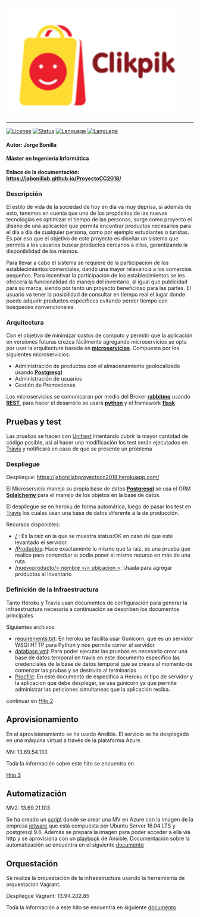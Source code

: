 ![img](https://raw.githubusercontent.com/jabonillab/ProyectoCC2018/master/docs/imagenes/logo.png)

---

[![License](https://img.shields.io/aur/license/yaourt.svg?style=plastic)](https://github.com/jabonillab/ProyectoCC2018/master/LICENSE)
[![Status](https://img.shields.io/badge/Status-Documenting-yellow.svg)](https://github.com/jabonillab/ProyectoCC2018/master/README.md)
[![Language](https://img.shields.io/badge/language-Python-green.svg)](https://www.python.org/)
[![Language](https://img.shields.io/badge/Microframework-Flask-brown.svg)](http://flask.pocoo.org/)
#### Autor: Jorge Bonilla
#### Máster en Ingeniería Informática
#### Enlace de la documentación: https://jabonillab.github.io/ProyectoCC2018/

### Descripción

El estilo de vida de la sociedad de hoy en día va muy deprisa, si además de esto, tenemos en cuenta que uno de los propósitos de las nuevas tecnologías es optimizar el tiempo de las personas, surge como proyecto el diseño de una aplicación que permita encontrar productos necesarios para el día a día de cualquier persona, como por ejemplo estudiantes o turistas. Es por eso que el objetivo de este proyecto es diseñar un sistema que permita a los usuarios buscar productos cercanos a ellos, garantizando la disponibilidad de los mismos.

Para llevar a cabo el sistema se requiere de la participación de los establecimientos comerciales, dando una mayor relevancia a los comercios pequeños. Para incentivar la participación de los establecimientos se les ofrecerá la funcionalidad de manejo del inventario, al igual que publicidad para su marca, siendo por tanto un proyecto beneficioso para las partes. El usuario va tener la posibilidad de consultar en tiempo real el lugar donde puede adquirir productos específicos evitando perder tiempo con búsquedas convencionales.

### Arquitectura

Con el objetivo de minimizar costos de computo y permitir que la aplicación en versiones futuras crezca fácilmente agregando microservicios se opta por usar la arquitectura basada en **[microservicios](https://microservices.io/)**. Compuesta por los siguientes microservicios:

- Administración de productos con el almacenamiento geolocalizado usando **[Postgresql](https://www.postgresql.org/)**
- Administración de usuarios
- Gestión de Promociones

Los microservicios se comunicaran por medio del Broker **[rabbitmq](https://www.rabbitmq.com/)** usando **[REST](https://es.wikipedia.org/wiki/Transferencia_de_Estado_Representacional)**, para hacer el desarrollo se usará **[python](https://www.python.org/)** y el framework **[flask](http://flask.pocoo.org/)**



## Pruebas y test

Las pruebas se hacen con [Unittest](https://docs.python.org/3/library/unittest.html) intentando cubrir la mayor cantidad de código posible, así al hacer una modificación los test serán ejecutados en [Travis](https://docs.travis-ci.com/) y notificará en caso de que se presente un problema


### Despliegue

Despliegue: https://jabonillabproyectocc2018.herokuapp.com/

El Microservicio maneja su propia base de datos **[Postgresql](https://www.postgresql.org/)** se usa el ORM **[Sqlalchemy](https://www.sqlalchemy.org/)** para el manejo de los objetos en la base de datos.

El despliegue  se en heroku de forma automática, luego de pasar los test en [Travis](https://docs.travis-ci.com/) los cuales usan una base de datos diferente a la de producción.

Recursos disponibles:

- [/](https://jabonillabproyectocc2018.herokuapp.com/) : Es la raíz en la que se muestra status:OK en caso de que este levantado el servidor.
- [/Productos](https://jabonillabproyectocc2018.herokuapp.com/productos): Hace exactamente lo mismo que la raíz, es una prueba que realice para comprobar si podía poner el mismo recurso en más de una ruta.
- [/nuevoproducto/< nombre >/< ubicacion >](): Usada para agregar productos al Inventario

### Definición de la Infraestructura

Tanto Heroku y Travis usan documentos de configuración para generar la infraestructura necesaria a continuación se describen los documentos principales

Siguientes archivos:

- [requirements.txt](https://github.com/jabonillab/ProyectoCC2018/blob/master/requirements.txt): En heroku se facilita usar Gunicorn, que es un servidor WSGI HTTP para Python y nos permite correr el servidor.
- [database.yml](https://github.com/jabonillab/ProyectoCC2018/blob/master/database.yml): Para poder ejecutar las pruebas es necesario crear una base de datos temporal en travis en este documento especifico las credenciales de la base de datos temporal que se creara al momento de comenzar las prubas y se destruira al terminarlas
- [Procfile](https://github.com/jabonillab/ProyectoCC2018/blob/master/Procfile): En este documento de especifica a Heroku el tipo de servidor y la aplicacion que debe desplegar, se usa gunicorn ya que permite administrar las peticiones simultaneas que la aplicación reciba.

continuar en [Hito 2](/docs/Hitodos.md)

## Aprovisionamiento

En el aprovisionamiento se ha usado Ansible. El servicio se ha desplegado en una máquina virtual a través de la plataforma Azure.

MV: 13.69.54.133

Toda la información sobre este hito se encuentra en

[Hito 3](/docs/Hitotres.md)


## Automatización

MV2: 13.69.21.103

Se ha creado un [script](./acopio.sh) donde se crear una MV en Azure con la imagen de la empresa [jetware](http://jetware.io) que está compuesta por Ubuntu Server 16.04 LTS y postgresql 9.6. Además se prepara la imagen para poder acceder a ella vía http y se aprovisiona con un [playbook](./provision/ansible/aprovisionamientoazure.yml) de Ansible. Documentación sobre la automatización se encuentra en el siguiente [documento](./docs/Hitocuatro.md)

## Orquestación

Se realiza la orquestación de la infraestructura usando la herramienta de orquestación Vagrant. 

Despliegue Vagrant: 13.94.202.85

Toda la información a este hito se encuentra en siguiente [documento](/docs/Hitocinco.md)


